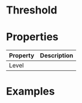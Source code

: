 # Threshold


# Properties


| Property | Description| 
| -------- | -----------|
| Level |  |




# Examples
